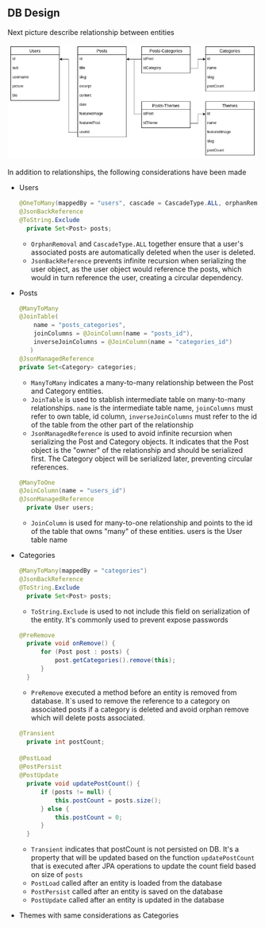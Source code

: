 ## DB Design

Next picture describe relationship between entities

<img src="../source/DB_Design.webp" width="700">

In addition to relationships, the following considerations have been made

- Users
  ```java
  @OneToMany(mappedBy = "users", cascade = CascadeType.ALL, orphanRemoval = true)
  @JsonBackReference 
  @ToString.Exclude
    private Set<Post> posts;
  ```
  - `OrphanRemoval` and `CascadeType.ALL` together ensure that a user's associated posts are automatically deleted when the user is deleted.
  - `JsonBackReference` prevents infinite recursion when serializing the user object, as the user object would reference the posts, which would in turn reference the user, creating a circular dependency.

- Posts
  ```java
  @ManyToMany
  @JoinTable(
	  name = "posts_categories", 
	  joinColumns = @JoinColumn(name = "posts_id"), 
	  inverseJoinColumns = @JoinColumn(name = "categories_id")
	 )
  @JsonManagedReference
  private Set<Category> categories;
  ```
  - `ManyToMany` indicates a many-to-many relationship between the Post and Category entities.
  - `JoinTable` is used to stablish intermediate table on many-to-many relationships. `name` is the intermediate table name, `joinColumns` must refer to own table, id column, `inverseJoinColumns` must refer to the id of the table from the other part of the relationship
  - `JsonManagedReference` is used to avoid infinite recursion when serializing the Post and Category objects. It indicates that the Post object is the "owner" of the relationship and should be serialized first. The Category object will be serialized later, preventing circular references.

  ```java
  @ManyToOne
  @JoinColumn(name = "users_id")
  @JsonManagedReference
	private User users;
  ```
  - `JoinColumn` is used for many-to-one relationship and points to the id of the table that owns "many" of these entities. users is the User table name

- Categories
  ```java
  @ManyToMany(mappedBy = "categories")
  @JsonBackReference
  @ToString.Exclude
	private Set<Post> posts;
  ```
  - `ToString.Exclude` is used to not include this field on serialization of the entity. It's commonly used to prevent expose passwords

  ```java
  @PreRemove 
    private void onRemove() {
        for (Post post : posts) {
            post.getCategories().remove(this);
        }
    }
  ```
  - `PreRemove` executed a method before an entity is removed from database. It`s used to remove the reference to a category on associated posts if a category is deleted and avoid orphan remove which will delete posts associated.

  ```java
  @Transient
	private int postCount;
	
  @PostLoad
  @PostPersist
  @PostUpdate
	private void updatePostCount() {
		if (posts != null) {
			this.postCount = posts.size();
		} else {
			this.postCount = 0;
		}
	}
  ```
  - `Transient` indicates that postCount is not persisted on DB. It's a property that will be updated based on the function `updatePostCount` that is executed after JPA operations to update the count field based on size of `posts`
  - `PostLoad` called after an entity is loaded from the database
  - `PostPersist` called after an entity is saved on the database
  - `PostUpdate` called after an entity is updated in the database

- Themes with same considerations as Categories